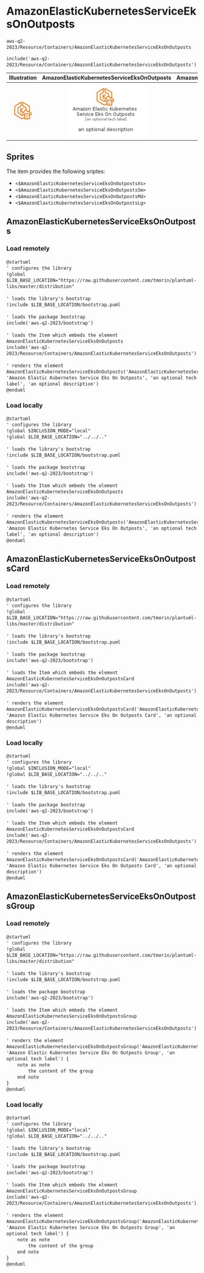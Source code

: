 # AmazonElasticKubernetesServiceEksOnOutposts


```text
aws-q2-2023/Resource/Containers/AmazonElasticKubernetesServiceEksOnOutposts
```

```text
include('aws-q2-2023/Resource/Containers/AmazonElasticKubernetesServiceEksOnOutposts')
```



| Illustration | AmazonElasticKubernetesServiceEksOnOutposts | AmazonElasticKubernetesServiceEksOnOutpostsCard | AmazonElasticKubernetesServiceEksOnOutpostsGroup |
| :---: | :---: | :---: | :---: |
| ![illustration for Illustration](../../../aws-q2-2023/Resource/Containers/AmazonElasticKubernetesServiceEksOnOutposts.png) | ![illustration for AmazonElasticKubernetesServiceEksOnOutposts](../../../aws-q2-2023/Resource/Containers/AmazonElasticKubernetesServiceEksOnOutposts.Local.png) | ![illustration for AmazonElasticKubernetesServiceEksOnOutpostsCard](../../../aws-q2-2023/Resource/Containers/AmazonElasticKubernetesServiceEksOnOutpostsCard.Local.png) | ![illustration for AmazonElasticKubernetesServiceEksOnOutpostsGroup](../../../aws-q2-2023/Resource/Containers/AmazonElasticKubernetesServiceEksOnOutpostsGroup.Local.png) |



## Sprites
The item provides the following sriptes:

- `<$AmazonElasticKubernetesServiceEksOnOutpostsXs>`
- `<$AmazonElasticKubernetesServiceEksOnOutpostsSm>`
- `<$AmazonElasticKubernetesServiceEksOnOutpostsMd>`
- `<$AmazonElasticKubernetesServiceEksOnOutpostsLg>`





## AmazonElasticKubernetesServiceEksOnOutposts

### Load remotely
```plantuml
@startuml
' configures the library
!global $LIB_BASE_LOCATION="https://raw.githubusercontent.com/tmorin/plantuml-libs/master/distribution"

' loads the library's bootstrap
!include $LIB_BASE_LOCATION/bootstrap.puml

' loads the package bootstrap
include('aws-q2-2023/bootstrap')

' loads the Item which embeds the element AmazonElasticKubernetesServiceEksOnOutposts
include('aws-q2-2023/Resource/Containers/AmazonElasticKubernetesServiceEksOnOutposts')

' renders the element
AmazonElasticKubernetesServiceEksOnOutposts('AmazonElasticKubernetesServiceEksOnOutposts', 'Amazon Elastic Kubernetes Service Eks On Outposts', 'an optional tech label', 'an optional description')
@enduml
```

### Load locally
```plantuml
@startuml
' configures the library
!global $INCLUSION_MODE="local"
!global $LIB_BASE_LOCATION="../../.."

' loads the library's bootstrap
!include $LIB_BASE_LOCATION/bootstrap.puml

' loads the package bootstrap
include('aws-q2-2023/bootstrap')

' loads the Item which embeds the element AmazonElasticKubernetesServiceEksOnOutposts
include('aws-q2-2023/Resource/Containers/AmazonElasticKubernetesServiceEksOnOutposts')

' renders the element
AmazonElasticKubernetesServiceEksOnOutposts('AmazonElasticKubernetesServiceEksOnOutposts', 'Amazon Elastic Kubernetes Service Eks On Outposts', 'an optional tech label', 'an optional description')
@enduml
```

## AmazonElasticKubernetesServiceEksOnOutpostsCard

### Load remotely
```plantuml
@startuml
' configures the library
!global $LIB_BASE_LOCATION="https://raw.githubusercontent.com/tmorin/plantuml-libs/master/distribution"

' loads the library's bootstrap
!include $LIB_BASE_LOCATION/bootstrap.puml

' loads the package bootstrap
include('aws-q2-2023/bootstrap')

' loads the Item which embeds the element AmazonElasticKubernetesServiceEksOnOutpostsCard
include('aws-q2-2023/Resource/Containers/AmazonElasticKubernetesServiceEksOnOutposts')

' renders the element
AmazonElasticKubernetesServiceEksOnOutpostsCard('AmazonElasticKubernetesServiceEksOnOutpostsCard', 'Amazon Elastic Kubernetes Service Eks On Outposts Card', 'an optional description')
@enduml
```

### Load locally
```plantuml
@startuml
' configures the library
!global $INCLUSION_MODE="local"
!global $LIB_BASE_LOCATION="../../.."

' loads the library's bootstrap
!include $LIB_BASE_LOCATION/bootstrap.puml

' loads the package bootstrap
include('aws-q2-2023/bootstrap')

' loads the Item which embeds the element AmazonElasticKubernetesServiceEksOnOutpostsCard
include('aws-q2-2023/Resource/Containers/AmazonElasticKubernetesServiceEksOnOutposts')

' renders the element
AmazonElasticKubernetesServiceEksOnOutpostsCard('AmazonElasticKubernetesServiceEksOnOutpostsCard', 'Amazon Elastic Kubernetes Service Eks On Outposts Card', 'an optional description')
@enduml
```

## AmazonElasticKubernetesServiceEksOnOutpostsGroup

### Load remotely
```plantuml
@startuml
' configures the library
!global $LIB_BASE_LOCATION="https://raw.githubusercontent.com/tmorin/plantuml-libs/master/distribution"

' loads the library's bootstrap
!include $LIB_BASE_LOCATION/bootstrap.puml

' loads the package bootstrap
include('aws-q2-2023/bootstrap')

' loads the Item which embeds the element AmazonElasticKubernetesServiceEksOnOutpostsGroup
include('aws-q2-2023/Resource/Containers/AmazonElasticKubernetesServiceEksOnOutposts')

' renders the element
AmazonElasticKubernetesServiceEksOnOutpostsGroup('AmazonElasticKubernetesServiceEksOnOutpostsGroup', 'Amazon Elastic Kubernetes Service Eks On Outposts Group', 'an optional tech label') {
    note as note
        the content of the group
    end note
}
@enduml
```

### Load locally
```plantuml
@startuml
' configures the library
!global $INCLUSION_MODE="local"
!global $LIB_BASE_LOCATION="../../.."

' loads the library's bootstrap
!include $LIB_BASE_LOCATION/bootstrap.puml

' loads the package bootstrap
include('aws-q2-2023/bootstrap')

' loads the Item which embeds the element AmazonElasticKubernetesServiceEksOnOutpostsGroup
include('aws-q2-2023/Resource/Containers/AmazonElasticKubernetesServiceEksOnOutposts')

' renders the element
AmazonElasticKubernetesServiceEksOnOutpostsGroup('AmazonElasticKubernetesServiceEksOnOutpostsGroup', 'Amazon Elastic Kubernetes Service Eks On Outposts Group', 'an optional tech label') {
    note as note
        the content of the group
    end note
}
@enduml
```

